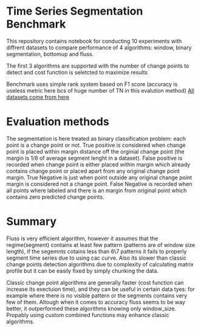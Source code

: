 # Time Series Segmentation Benchmark

This repository contains notebook for conducting 10 experiments with diffrent datasets to compare performance of 4 algorithms: window, binary segmentation, bottomup and fluss.

The first 3 algorithms are supported with the number of change points to detect and cost function is seletcted to maximize results

Benchmark uses simple rank system based on F1 score (accuracy is useless metric here bcs of huge number of TN in this evalution method)
[All datasets come from here](https://www.timeseriesclassification.com/)

# Evaluation methods

The segmentation is here treated as binary classification problem: each point is a change point or not. True positive is considered when change point is placed within margin distance off the orginial change point (the margin is 1/8 of average segment lenght in a dataset). False positive is recorded when change point is either placed within margin which already contains change point or placed apart from any original change point margin. True Negative is just when point outside any original change point margin is considered not a change point. False Negative is recorded when all points where labeled and there is an margin from original point which contains zero predicted change points.

# Summary

Fluss is very efficient algorithm, however it assumes that the regime(segment) contains at least few pattern (patterns are of window size length), if the segemnts cotains less than 6\7 patterns it fails to properly segment time series due to using cac curve. Also its slower than classic change points detection algorithms due to complexity of calculating matrix profile but it can be easily fixed by simply chunking the data.

Classic change point algorithms are generally faster (cost function can increase its exectuion time), and they can be useful in certain data tyes: for example where there is no visible pattern or the segments contains very few of them. Altough when it comes to accuracy fluss seems to be way better, it outperformed these algorithms knowing only window_size. Propably using custom combined functions may enhance classic algorithms.
